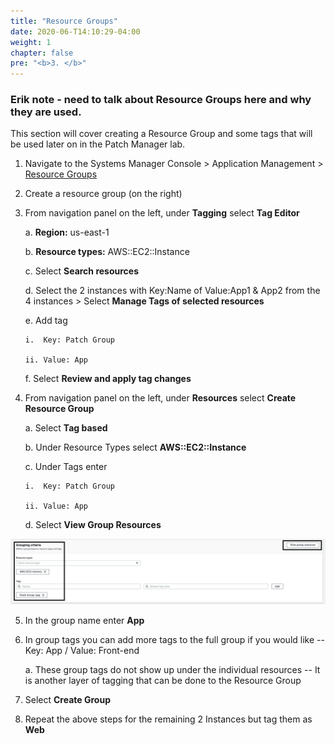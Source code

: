 ```yaml
---
title: "Resource Groups"
date: 2020-06-T14:10:29-04:00
weight: 1
chapter: false
pre: "<b>3. </b>"
---
```


### Erik note - need to talk about Resource Groups here and why they are used.

This section will cover creating a Resource Group and some tags that
will be used later on in the Patch Manager lab.

1.  Navigate to the Systems Manager Console \> Application Management \>
    [Resource
    Groups](https://console.aws.amazon.com/systems-manager/resource-groups)

2.  Create a resource group (on the right)

3.  From navigation panel on the left, under **Tagging** select **Tag
    Editor**

    a.  **Region:** us-east-1

    b.  **Resource types:** AWS::EC2::Instance

    c.  Select **Search resources**

    d.  Select the 2 instances with Key:Name of Value:App1 & App2 from the
        4 instances \> Select **Manage Tags of selected
        resources**

    e.  Add tag

        i.  Key: Patch Group

        ii. Value: App

    f.  Select **Review and apply tag changes**

4.  From navigation panel on the left, under **Resources** select
    **Create Resource Group**

    a.  Select **Tag based**

    b.  Under Resource Types select **AWS::EC2::Instance**

    c.  Under Tags enter

        i.  Key: Patch Group

        ii. Value: App

    d.  Select **View Group Resources**

![](./media/image3.png)

5.  In the group name enter **App**

6.  In group tags you can add more tags to the full group if you would
    like -- Key: App / Value: Front-end

    a.  These group tags do not show up under the individual resources
        -- It is another layer of tagging that can be done to the
        Resource Group

7.  Select **Create Group**

8.  Repeat the above steps for the remaining 2 Instances but tag them as
    **Web**
